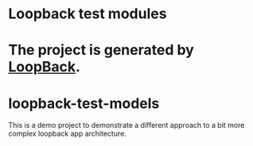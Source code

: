 # Loopback test modules

The project is generated by [LoopBack](http://loopback.io).
=======
# loopback-test-models
This is a demo project to demonstrate a different approach to a bit more complex loopback app architecture.

